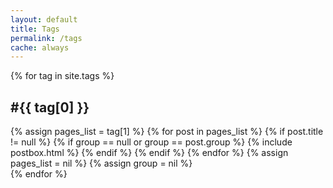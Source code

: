 ```yaml
---
layout: default
title: Tags
permalink: /tags
cache: always
---
```


{% for tag in site.tags %}
<div id="{{ tag[0] | replace: ' ','-' }}" class="row listrecent collapse">
    <div class="section-title col-md-12 mt-4"><h2><span>#{{ tag[0] }}</span></h2></div>
    {% assign pages_list = tag[1] %}
    {% for post in pages_list %}
        {% if post.title != null %}
            {% if group == null or group == post.group %}
                {% include postbox.html %}
            {% endif %}
        {% endif %}
    {% endfor %}
    {% assign pages_list = nil %}
    {% assign group = nil %}
</div>
{% endfor %}

<script>     
    async function renderCurrentKeyTag() {
        var tag = window.location.hash;
        if (tag.length > 0) {
            $(tag).collapse('show');
        }
        else {
            $('div.collapse').each(function( index ) {
                $(this).collapse('show');
            });
        }
    }

    window.addEventListener('load', () => {
        renderCurrentKeyTag();
    });
</script>
